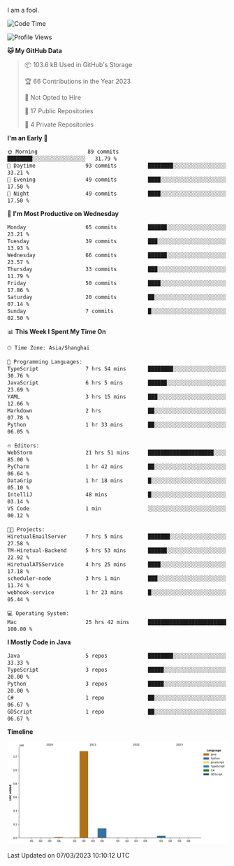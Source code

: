 I am a fool.

<!--START_SECTION:waka-->
![Code Time](http://img.shields.io/badge/Code%20Time-153%20hrs%2013%20mins-blue)

![Profile Views](http://img.shields.io/badge/Profile%20Views-23-blue)

**🐱 My GitHub Data** 

> 📦 103.6 kB Used in GitHub's Storage 
 > 
> 🏆 66 Contributions in the Year 2023
 > 
> 🚫 Not Opted to Hire
 > 
> 📜 17 Public Repositories 
 > 
> 🔑 4 Private Repositories 
 > 
**I'm an Early 🐤** 

```text
🌞 Morning                89 commits          ████████░░░░░░░░░░░░░░░░░   31.79 % 
🌆 Daytime                93 commits          ████████░░░░░░░░░░░░░░░░░   33.21 % 
🌃 Evening                49 commits          ████░░░░░░░░░░░░░░░░░░░░░   17.50 % 
🌙 Night                  49 commits          ████░░░░░░░░░░░░░░░░░░░░░   17.50 % 
```
📅 **I'm Most Productive on Wednesday** 

```text
Monday                   65 commits          ██████░░░░░░░░░░░░░░░░░░░   23.21 % 
Tuesday                  39 commits          ███░░░░░░░░░░░░░░░░░░░░░░   13.93 % 
Wednesday                66 commits          ██████░░░░░░░░░░░░░░░░░░░   23.57 % 
Thursday                 33 commits          ███░░░░░░░░░░░░░░░░░░░░░░   11.79 % 
Friday                   50 commits          ████░░░░░░░░░░░░░░░░░░░░░   17.86 % 
Saturday                 20 commits          ██░░░░░░░░░░░░░░░░░░░░░░░   07.14 % 
Sunday                   7 commits           █░░░░░░░░░░░░░░░░░░░░░░░░   02.50 % 
```


📊 **This Week I Spent My Time On** 

```text
🕑︎ Time Zone: Asia/Shanghai

💬 Programming Languages: 
TypeScript               7 hrs 54 mins       ████████░░░░░░░░░░░░░░░░░   30.76 % 
JavaScript               6 hrs 5 mins        ██████░░░░░░░░░░░░░░░░░░░   23.69 % 
YAML                     3 hrs 15 mins       ███░░░░░░░░░░░░░░░░░░░░░░   12.66 % 
Markdown                 2 hrs               ██░░░░░░░░░░░░░░░░░░░░░░░   07.78 % 
Python                   1 hr 33 mins        ██░░░░░░░░░░░░░░░░░░░░░░░   06.05 % 

🔥 Editors: 
WebStorm                 21 hrs 51 mins      █████████████████████░░░░   85.00 % 
PyCharm                  1 hr 42 mins        ██░░░░░░░░░░░░░░░░░░░░░░░   06.64 % 
DataGrip                 1 hr 18 mins        █░░░░░░░░░░░░░░░░░░░░░░░░   05.10 % 
IntelliJ                 48 mins             █░░░░░░░░░░░░░░░░░░░░░░░░   03.14 % 
VS Code                  1 min               ░░░░░░░░░░░░░░░░░░░░░░░░░   00.12 % 

🐱‍💻 Projects: 
HiretualEmailServer      7 hrs 5 mins        ███████░░░░░░░░░░░░░░░░░░   27.58 % 
TM-Hiretual-Backend      5 hrs 53 mins       ██████░░░░░░░░░░░░░░░░░░░   22.92 % 
HiretualATSService       4 hrs 25 mins       ████░░░░░░░░░░░░░░░░░░░░░   17.18 % 
scheduler-node           3 hrs 1 min         ███░░░░░░░░░░░░░░░░░░░░░░   11.74 % 
webhook-service          1 hr 23 mins        █░░░░░░░░░░░░░░░░░░░░░░░░   05.44 % 

💻 Operating System: 
Mac                      25 hrs 42 mins      █████████████████████████   100.00 % 
```

**I Mostly Code in Java** 

```text
Java                     5 repos             ████████░░░░░░░░░░░░░░░░░   33.33 % 
TypeScript               3 repos             █████░░░░░░░░░░░░░░░░░░░░   20.00 % 
Python                   3 repos             █████░░░░░░░░░░░░░░░░░░░░   20.00 % 
C#                       1 repo              ██░░░░░░░░░░░░░░░░░░░░░░░   06.67 % 
GDScript                 1 repo              ██░░░░░░░░░░░░░░░░░░░░░░░   06.67 % 
```



**Timeline**

![Lines of Code chart](https://raw.githubusercontent.com/VeejaLiu/VeejaLiu/master/assets/bar_graph.png)


 Last Updated on 07/03/2023 10:10:12 UTC
<!--END_SECTION:waka-->
